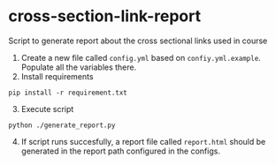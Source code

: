 # cross-section-link-report
Script to generate report about the cross sectional links used in course

1. Create a new file called `config.yml` based on `confiy.yml.example`. Populate all the variables there.
2. Install requirements
```
pip install -r requirement.txt
```
3. Execute script 
```
python ./generate_report.py
```
4. If script runs succesfully, a report file called `report.html` should be generated in the report path configured in the configs.
